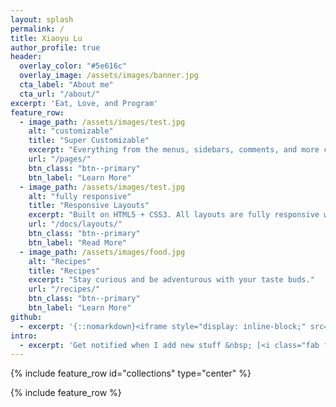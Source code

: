 ```yaml
---
layout: splash
permalink: /
title: Xiaoyu Lu
author_profile: true
header:
  overlay_color: "#5e616c"
  overlay_image: /assets/images/banner.jpg
  cta_label: "About me"
  cta_url: "/about/"
excerpt: 'Eat, Love, and Program'
feature_row:
  - image_path: /assets/images/test.jpg
    alt: "customizable"
    title: "Super Customizable"
    excerpt: "Everything from the menus, sidebars, comments, and more can be configured or set with YAML Front Matter."
    url: "/pages/"
    btn_class: "btn--primary"
    btn_label: "Learn More"
  - image_path: /assets/images/test.jpg
    alt: "fully responsive"
    title: "Responsive Layouts"
    excerpt: "Built on HTML5 + CSS3. All layouts are fully responsive with helpers to augment your content."
    url: "/docs/layouts/"
    btn_class: "btn--primary"
    btn_label: "Read More"
  - image_path: /assets/images/food.jpg
    alt: "Recipes"
    title: "Recipes"
    excerpt: "Stay curious and be adventurous with your taste buds."
    url: "/recipes/"
    btn_class: "btn--primary"
    btn_label: "Learn More"
github:
  - excerpt: '{::nomarkdown}<iframe style="display: inline-block;" src="https://ghbtns.com/github-btn.html?user=mmistakes&repo=minimal-mistakes&type=star&count=true&size=large" frameborder="0" scrolling="0" width="160px" height="30px"></iframe> <iframe style="display: inline-block;" src="https://ghbtns.com/github-btn.html?user=mmistakes&repo=minimal-mistakes&type=fork&count=true&size=large" frameborder="0" scrolling="0" width="158px" height="30px"></iframe>{:/nomarkdown}'
intro:
  - excerpt: 'Get notified when I add new stuff &nbsp; [<i class="fab fa-twitter"></i> @mmistakes](https://twitter.com/mmistakes){: .btn .btn--twitter} [<i class="fab fa-paypal"></i> Tip Me](https://www.paypal.me/mmistakes){: .btn .btn--primary}'
---
```


{% include feature_row id="collections" type="center" %}

{% include feature_row %}